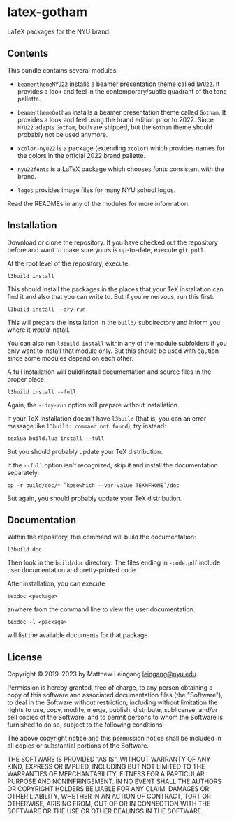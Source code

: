 # latex-gotham

LaTeX packages for the NYU brand.

## Contents

This bundle contains several modules:

* `beamerthemeNYU22` installs a beamer presentation theme called `NYU22`. 
  It provides a look and feel in the contemporary/subtle quadrant of the tone
  pallette.

* `beamerthemeGotham` installs a beamer presentation theme called `Gotham`. It
  provides a look and feel using the brand edition prior to 2022. Since `NYU22`
  adapts `Gotham`, both are shipped, but the `Gotham` theme should probably not
  be used anymore.

* `xcolor-nyu22` is a package (extending `xcolor`) which provides names for the
  colors in the official 2022 brand pallette.

* `nyu22fonts` is a LaTeX package which chooses fonts consistent with the brand.

* `logos` provides image files for many NYU school logos.

Read the READMEs in any of the modules for more information.

## Installation

Download or clone the repository.  If you have checked out the repository before
and want to make sure yours is up-to-date, execute `git pull`.

At the root level of the repository, execute:

    l3build install

This should install the packages in the places that your TeX installation can
find it and also that you can write to.  But if you're nervous, run this first:

    l3build install --dry-run

This will prepare the installation in the `build/` subdirectory and inform you
where it *would* install.

You can also run `l3build install` within any of the module subfolders if you
only want to install that module only. But this should be used with caution
since some modules depend on each other.

A full installation will build/install documentation and source files in the
proper place:

    l3build install --full

Again, the `--dry-run` option will prepare without installation.

If your TeX installation doesn't have `l3build` (that is, you can an error
message like `l3build: command not found`), try instead:

    texlua build.lua install --full

But you should probably update your TeX distribution.

If the `--full` option isn't recognized, skip
it and install the documentation separately:

    cp -r build/doc/* `kpsewhich --var-value TEXMFHOME`/doc 

But again, you should probably update your TeX distribution. 

## Documentation

Within the repository, this command will build the documentation:

    l3build doc

Then look in the `build/doc` directory.  The files ending in `-code.pdf` 
include user documentation and pretty-printed code.

After installation, you can execute 

    texdoc <package>

anwhere from the command line to view the user documentation.

    texdoc -l <package>

will list the available documents for that package.

## License

Copyright © 2019–2023 by Matthew Leingang <leingang@nyu.edu>.

Permission is hereby granted, free of charge, to any person obtaining a copy of
this software and associated documentation files (the "Software"), to deal in
the Software without restriction, including without limitation the rights to
use, copy, modify, merge, publish, distribute, sublicense, and/or sell copies of
the Software, and to permit persons to whom the Software is furnished to do so,
subject to the following conditions:

The above copyright notice and this permission notice shall be included in all
copies or substantial portions of the Software.

THE SOFTWARE IS PROVIDED "AS IS", WITHOUT WARRANTY OF ANY KIND, EXPRESS OR
IMPLIED, INCLUDING BUT NOT LIMITED TO THE WARRANTIES OF MERCHANTABILITY, FITNESS
FOR A PARTICULAR PURPOSE AND NONINFRINGEMENT. IN NO EVENT SHALL THE AUTHORS OR
COPYRIGHT HOLDERS BE LIABLE FOR ANY CLAIM, DAMAGES OR OTHER LIABILITY, WHETHER
IN AN ACTION OF CONTRACT, TORT OR OTHERWISE, ARISING FROM, OUT OF OR IN
CONNECTION WITH THE SOFTWARE OR THE USE OR OTHER DEALINGS IN THE SOFTWARE.

